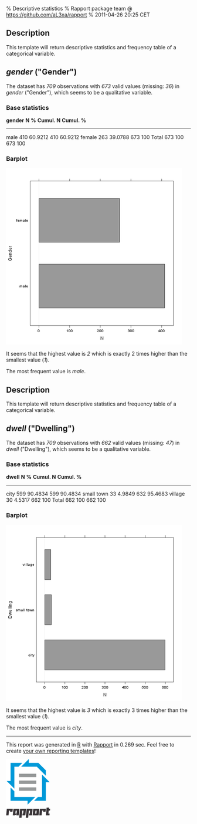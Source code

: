 % Descriptive statistics
% Rapport package team @ https://github.com/aL3xa/rapport
% 2011-04-26 20:25 CET

Description
-----------

This template will return descriptive statistics and frequency table of
a categorical variable.

*gender* ("Gender")
-------------------

The dataset has *709* observations with *673* valid values (missing:
*36*) in *gender* ("Gender"), which seems to be a qualitative variable.

### Base statistics

  **gender**   **N**   **%**     **Cumul. N**   **Cumul. %**
  ------------ ------- --------- -------------- --------------
  male         410     60.9212   410            60.9212
  female       263     39.0788   673            100
  Total        673     100       673            100

### Barplot

![image](3ed92ab3ffc6e875335e7e8c774c35a8.png)

It seems that the highest value is *2* which is exactly 2 times higher
than the smallest value (*1*).

The most frequent value is *male*.

Description
-----------

This template will return descriptive statistics and frequency table of
a categorical variable.

*dwell* ("Dwelling")
--------------------

The dataset has *709* observations with *662* valid values (missing:
*47*) in *dwell* ("Dwelling"), which seems to be a qualitative variable.

### Base statistics

  **dwell**    **N**   **%**     **Cumul. N**   **Cumul. %**
  ------------ ------- --------- -------------- --------------
  city         599     90.4834   599            90.4834
  small town   33      4.9849    632            95.4683
  village      30      4.5317    662            100
  Total        662     100       662            100

### Barplot

![image](56568b0b0cecf2de13fbe0316f43f8fc.png)

It seems that the highest value is *3* which is exactly 3 times higher
than the smallest value (*1*).

The most frequent value is *city*.

* * * * *

This report was generated in [R](http://www.r-project.org/) with
[Rapport](http://al3xa.github.com/rapport/) in 0.269 sec. Feel free to
create [your own reporting
templates](http://al3xa.github.com/rapport/#custom)!

![image](images/rapport.png)
